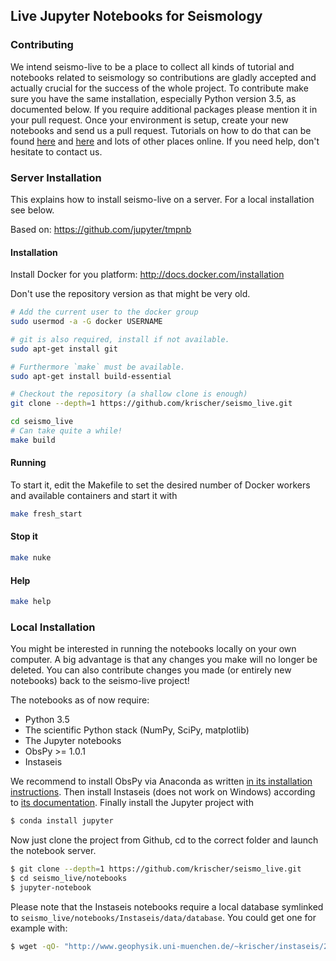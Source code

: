 ## Live Jupyter Notebooks for Seismology


### Contributing

We intend seismo-live to be a place to collect all kinds of tutorial and notebooks related to seismology so contributions are gladly accepted and actually crucial for the success of the whole project. To contribute make sure you have the same installation, especially Python version 3.5, as documented below. If you require additional packages please mention it in your pull request. Once your environment is setup, create your new notebooks and send us a pull request. Tutorials on how to do that can be found [here](https://yangsu.github.io/pull-request-tutorial/) and [here](https://www.thinkful.com/learn/github-pull-request-tutorial/) and lots of other places online. If you need help, don't hesitate to contact us.


### Server Installation

This explains how to install seismo-live on a server. For a local installation see below.

Based on: https://github.com/jupyter/tmpnb

#### Installation

Install Docker for you platform: http://docs.docker.com/installation

Don't use the repository version as that might be very old.


```bash
# Add the current user to the docker group
sudo usermod -a -G docker USERNAME

# git is also required, install if not available.
sudo apt-get install git

# Furthermore `make` must be available.
sudo apt-get install build-essential

# Checkout the repository (a shallow clone is enough)
git clone --depth=1 https://github.com/krischer/seismo_live.git

cd seismo_live
# Can take quite a while!
make build
```

#### Running

To start it, edit the Makefile to set the desired number of Docker workers and available containers and start it with

```bash
make fresh_start
```

#### Stop it

```bash
make nuke
```

#### Help

```bash
make help
```


### Local Installation

You might be interested in running the notebooks locally on your own computer. A big advantage is that any changes you make will no longer be deleted. You can also contribute changes you made (or entirely new notebooks) back to the seismo-live project!

The notebooks as of now require:

* Python 3.5
* The scientific Python stack (NumPy, SciPy, matplotlib)
* The Jupyter notebooks
* ObsPy >= 1.0.1
* Instaseis

We recommend to install ObsPy via Anaconda as written [in its installation instructions](https://github.com/obspy/obspy/wiki/Installation-via-Anaconda). Then install Instaseis (does not work on Windows) according to [its documentation](http://instaseis.net/#installation). Finally install the Jupyter project with

```bash
$ conda install jupyter
```

Now just clone the project from Github, cd to the correct folder and launch the notebook server.

```bash
$ git clone --depth=1 https://github.com/krischer/seismo_live.git
$ cd seismo_live/notebooks
$ jupyter-notebook
```

Please note that the Instaseis notebooks require a local database symlinked to `seismo_live/notebooks/Instaseis/data/database`. You could get one for example with:

```bash
$ wget -qO- "http://www.geophysik.uni-muenchen.de/~krischer/instaseis/20s_PREM_ANI_FORCES.tar.gz" | tar xvz -C 20s_PREM_ANI_INSTASEIS_DB
```
